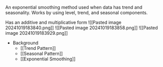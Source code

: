 An exponential smoothing method used when data has trend and seasonality. Works by using level, trend, and seasonal components.

Has an additive and multiplicative form
![[Pasted image 20241019183840.png]]
![[Pasted image 20241019183858.png]]
![[Pasted image 20241019183929.png]]

- Background
	- [[Trend Pattern]]
	- [[Seasonal Pattern]]
	- [[Exponential Smoothing]]
